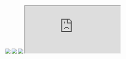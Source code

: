 <img src="https://i.gifer.com/7V7.gif">

<img src="https://github.com/milesccoleman/ideas/blob/master/original.gif?raw=true">

<img src="https://media.giphy.com/media/3ov9k8fmDbIqzzbsLS/giphy.gif">

<iframe src="https://www.chartjs.org/docs/latest/charts/doughnut.html#chartjs-4">

https://www.chartjs.org/docs/latest/charts/doughnut.html

https://www.amazon.com/Intel-Ultra-Slim-Compute-Stick-Ubuntu/dp/B014N4I7DK/ref=sr_1_206?qid=1553375690&refinements=p_36%3A-10000&rnid=2421879011&s=pc&sr=1-206

https://www.amazon.com/Bolayu-Portable-Flexible-Silicone-Keyboard/dp/B01GNM3I3O/ref=sr_1_6?keywords=cheap+keyboard&qid=1553375843&s=electronics&sr=1-6

https://facilities.uw.edu/finadmin/movingandsurplus/inventory/item/flat-screen-monitors


## Welcome to GitHub Pages

You can use the [editor on GitHub](https://github.com/milesccoleman/ideas/edit/master/README.md) to maintain and preview the content for your website in Markdown files.

Whenever you commit to this repository, GitHub Pages will run [Jekyll](https://jekyllrb.com/) to rebuild the pages in your site, from the content in your Markdown files.

### Markdown

Markdown is a lightweight and easy-to-use syntax for styling your writing. It includes conventions for

```markdown
Syntax highlighted code block

# Header 1
## Header 2
### Header 3

- Bulleted
- List

1. Numbered
2. List

**Bold** and _Italic_ and `Code` text

[Link](url) and ![Image](src)
```

For more details see [GitHub Flavored Markdown](https://guides.github.com/features/mastering-markdown/).

### Jekyll Themes

Your Pages site will use the layout and styles from the Jekyll theme you have selected in your [repository settings](https://github.com/milesccoleman/ideas/settings). The name of this theme is saved in the Jekyll `_config.yml` configuration file.

### Support or Contact

Having trouble with Pages? Check out our [documentation](https://help.github.com/categories/github-pages-basics/) or [contact support](https://github.com/contact) and we’ll help you sort it out.
